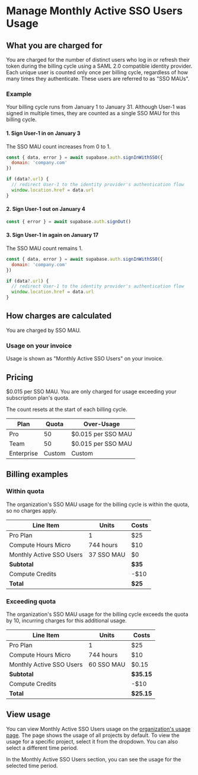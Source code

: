 # Manage Monthly Active SSO Users Usage

## What you are charged for

You are charged for the number of distinct users who log in or refresh their token during the billing cycle using a SAML 2.0 compatible identity provider. Each unique user is counted only once per billing cycle, regardless of how many times they authenticate. These users are referred to as "SSO MAUs".

### Example

Your billing cycle runs from January 1 to January 31. Although User-1 was signed in multiple times, they are counted as a single SSO MAU for this billing cycle.

#### 1. Sign User-1 in on January 3

The SSO MAU count increases from 0 to 1.

```javascript
const { data, error } = await supabase.auth.signInWithSSO({
  domain: 'company.com'
})

if (data?.url) {
  // redirect User-1 to the identity provider's authentication flow
  window.location.href = data.url
}
```

#### 2. Sign User-1 out on January 4

```javascript
const { error } = await supabase.auth.signOut()
```

#### 3. Sign User-1 in again on January 17

The SSO MAU count remains 1.

```javascript
const { data, error } = await supabase.auth.signInWithSSO({
  domain: 'company.com'
})

if (data?.url) {
  // redirect User-1 to the identity provider's authentication flow
  window.location.href = data.url
}
```

## How charges are calculated

You are charged by SSO MAU.

### Usage on your invoice

Usage is shown as "Monthly Active SSO Users" on your invoice.

## Pricing

$0.015 per SSO MAU. You are only charged for usage exceeding your subscription plan's quota.

The count resets at the start of each billing cycle.

| Plan | Quota | Over-Usage |
| --- | --- | --- |
| Pro | 50 | $0.015 per SSO MAU |
| Team | 50 | $0.015 per SSO MAU |
| Enterprise | Custom | Custom |

## Billing examples

### Within quota

The organization's SSO MAU usage for the billing cycle is within the quota, so no charges apply.

| Line Item | Units | Costs |
| --- | --- | --- |
| Pro Plan | 1 | $25 |
| Compute Hours Micro | 744 hours | $10 |
| Monthly Active SSO Users | 37 SSO MAU | $0 |
| **Subtotal** |  | **$35** |
| Compute Credits |  | -$10 |
| **Total** |  | **$25** |

### Exceeding quota

The organization's SSO MAU usage for the billing cycle exceeds the quota by 10, incurring charges for this additional usage.

| Line Item | Units | Costs |
| --- | --- | --- |
| Pro Plan | 1 | $25 |
| Compute Hours Micro | 744 hours | $10 |
| Monthly Active SSO Users | 60 SSO MAU | $0.15 |
| **Subtotal** |  | **$35.15** |
| Compute Credits |  | -$10 |
| **Total** |  | **$25.15** |

## View usage

You can view Monthly Active SSO Users usage on the [organization's usage page](https://supabase.com/dashboard/org/_/usage). The page shows the usage of all projects by default. To view the usage for a specific project, select it from the dropdown. You can also select a different time period.

In the Monthly Active SSO Users section, you can see the usage for the selected time period.
